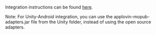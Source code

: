 Integration instructions can be found [here](https://applovin.com/integration#mopubIntegration).

Note: For Unity-Android integration, you can use the applovin-mopub-adapters.jar file from the Unity folder, instead of using the open source adapters.
